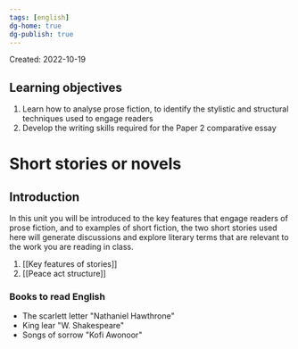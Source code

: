 ```yaml
---
tags: [english] 
dg-home: true
dg-publish: true
---
```

Created: 2022-10-19

## Learning objectives
1. Learn how to analyse prose fiction, to identify the stylistic and structural techniques used to engage readers
2. Develop the writing skills required for the Paper 2 comparative essay

# Short stories or novels

## Introduction
In this unit you will be introduced to the key features that engage readers of prose fiction, and to examples of short fiction, the two short stories used here will generate discussions and explore literary terms that are relevant to the work you are reading in class.

1. [[Key features of stories]]
2. [[Peace act structure]]

### Books to read English
- The scarlett letter "Nathaniel Hawthrone"
- King lear "W. Shakespeare"
- Songs of sorrow "Kofi Awonoor"


